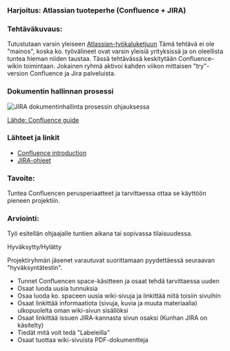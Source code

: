 ### Harjoitus:  Atlassian tuoteperhe (Confluence + JIRA)

### Tehtäväkuvaus:

Tutustutaan varsin yleiseen [Atlassian-työkaluketjuun](https://www.atlassian.com/software/confluence/try)
Tämä tehtävä ei ole "mainos", koska ko. työvälineet ovat varsin yleisiä yrityksissä ja on oleellista tuntea hieman niiden taustaa. Tässä tehtävässä keskitytään Confluence-wikin toimintaan.
Jokainen ryhmä aktivoi kahden viikon mittaisen  "try"-version Confluence ja Jira palveluista.

### Dokumentin hallinnan prosessi

![JIRA dokumentinhallinta prosessin ohjauksessa](https://confluence.atlassian.com/jiracorecloud/files/803373920/803373923/1/1455171784603/processmanagementcore.png)

[Lähde: Confluence guide](https://confluence.atlassian.com/jiracorecloud/process-management-with-jira-780866595.html)

### Lähteet ja linkit

* [Confluence introduction](https://www.youtube.com/watch?v=y1YTsMTrC7c)
* [JIRA-ohjeet](http://www.guru99.com/jira-tutorial-a-complete-guide-for-beginners.html)



### Tavoite:

Tuntea Confluencen perusperiaatteet ja tarvittaessa ottaa se käyttöön pieneen projektiin.

### Arviointi:

Työ esitellän ohjaajalle tuntien aikana tai sopivassa tilaisuudessa. 

Hyväksytty/Hylätty

Projektiryhmän jäsenet varautuvat suorittamaan pyydettäessä seuraavan "hyväksyntätestin". 

* Tunnet Confluencen space-käsitteen ja osaat tehdä tarvittaessa uuden
* Osaat luoda uusia tunnuksia
* Osaa luoda ko. spaceen uusia wiki-sivuja ja linkittää niitä toisiin sivuihin
* Osaat linkittää informaatiota (sivuja, kuvia ja muuta materiaalia) ulkopuolelta oman wiki-sivun sisällöksi
* Osaat linkittää issuen JIRA-kannasta sivun osaksi (Kunhan JIRA on käsitelty)
* Tiedät mitä voit tedä "Labeleilla"
* Osaat tuottaa wiki-sivuista PDF-dokumentteja



